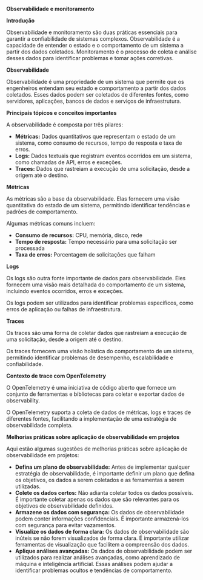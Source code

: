 **Observabilidade e monitoramento**

**Introdução**

Observabilidade e monitoramento são duas práticas essenciais para garantir a confiabilidade de sistemas complexos. Observabilidade é a capacidade de entender o estado e o comportamento de um sistema a partir dos dados coletados. Monitoramento é o processo de coleta e análise desses dados para identificar problemas e tomar ações corretivas.

**Observabilidade**

Observabilidade é uma propriedade de um sistema que permite que os engenheiros entendam seu estado e comportamento a partir dos dados coletados. Esses dados podem ser coletados de diferentes fontes, como servidores, aplicações, bancos de dados e serviços de infraestrutura.

**Principais tópicos e conceitos importantes**

A observabilidade é composta por três pilares:

* **Métricas:** Dados quantitativos que representam o estado de um sistema, como consumo de recursos, tempo de resposta e taxa de erros.
* **Logs:** Dados textuais que registram eventos ocorridos em um sistema, como chamadas de API, erros e exceções.
* **Traces:** Dados que rastreiam a execução de uma solicitação, desde a origem até o destino.

**Métricas**

As métricas são a base da observabilidade. Elas fornecem uma visão quantitativa do estado de um sistema, permitindo identificar tendências e padrões de comportamento.

Algumas métricas comuns incluem:

* **Consumo de recursos:** CPU, memória, disco, rede
* **Tempo de resposta:** Tempo necessário para uma solicitação ser processada
* **Taxa de erros:** Porcentagem de solicitações que falham

**Logs**

Os logs são outra fonte importante de dados para observabilidade. Eles fornecem uma visão mais detalhada do comportamento de um sistema, incluindo eventos ocorridos, erros e exceções.

Os logs podem ser utilizados para identificar problemas específicos, como erros de aplicação ou falhas de infraestrutura.

**Traces**

Os traces são uma forma de coletar dados que rastreiam a execução de uma solicitação, desde a origem até o destino.

Os traces fornecem uma visão holística do comportamento de um sistema, permitindo identificar problemas de desempenho, escalabilidade e confiabilidade.

**Contexto de trace com OpenTelemetry**

O OpenTelemetry é uma iniciativa de código aberto que fornece um conjunto de ferramentas e bibliotecas para coletar e exportar dados de observability.

O OpenTelemetry suporta a coleta de dados de métricas, logs e traces de diferentes fontes, facilitando a implementação de uma estratégia de observabilidade completa.

**Melhorias práticas sobre aplicação de observabilidade em projetos**

Aqui estão algumas sugestões de melhorias práticas sobre aplicação de observabilidade em projetos:

* **Defina um plano de observabilidade:** Antes de implementar qualquer estratégia de observabilidade, é importante definir um plano que defina os objetivos, os dados a serem coletados e as ferramentas a serem utilizadas.
* **Colete os dados certos:** Não adianta coletar todos os dados possíveis. É importante coletar apenas os dados que são relevantes para os objetivos de observabilidade definidos.
* **Armazene os dados com segurança:** Os dados de observabilidade podem conter informações confidenciais. É importante armazená-los com segurança para evitar vazamentos.
* **Visualize os dados de forma clara:** Os dados de observabilidade são inúteis se não forem visualizados de forma clara. É importante utilizar ferramentas de visualização que facilitem a compreensão dos dados.
* **Aplique análises avançadas:** Os dados de observabilidade podem ser utilizados para realizar análises avançadas, como aprendizado de máquina e inteligência artificial. Essas análises podem ajudar a identificar problemas ocultos e tendências de comportamento.
